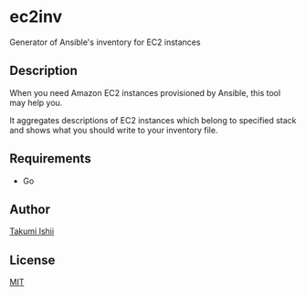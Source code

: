 ec2inv
====

Generator of Ansible's inventory for EC2 instances

## Description

When you need Amazon EC2 instances provisioned by Ansible, this tool may help you.

It aggregates descriptions of EC2 instances which belong to specified stack and
shows what you should write to your inventory file.

## Requirements
* Go

## Author
[Takumi Ishii](https://github.com/it-akumi)

## License
[MIT](https://github.com/it-akumi/EC2-inventory-generator/blob/master/LICENSE)
